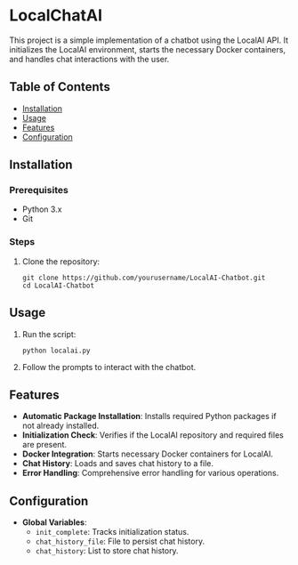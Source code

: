 # LocalChatAI

This project is a simple implementation of a chatbot using the LocalAI API. It initializes the LocalAI environment, starts the necessary Docker containers, and handles chat interactions with the user.

## Table of Contents

- [Installation](#installation)
- [Usage](#usage)
- [Features](#features)
- [Configuration](#configuration)

## Installation

### Prerequisites

- Python 3.x
- Git

### Steps

1. Clone the repository:
    ```
    git clone https://github.com/yourusername/LocalAI-Chatbot.git
    cd LocalAI-Chatbot
    ```

## Usage

1. Run the script:
    ```
    python localai.py
    ```

2. Follow the prompts to interact with the chatbot.

## Features

- **Automatic Package Installation**: Installs required Python packages if not already installed.
- **Initialization Check**: Verifies if the LocalAI repository and required files are present.
- **Docker Integration**: Starts necessary Docker containers for LocalAI.
- **Chat History**: Loads and saves chat history to a file.
- **Error Handling**: Comprehensive error handling for various operations.

## Configuration

- **Global Variables**:
  - `init_complete`: Tracks initialization status.
  - `chat_history_file`: File to persist chat history.
  - `chat_history`: List to store chat history.
